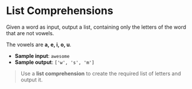 # List Comprehensions

Given a word as input, output a list, containing only the letters of the word that are not vowels.

The vowels are **a, e, i, o, u**.

- **Sample input**: `awesome`
- **Sample output**: `['w', 's', 'm']`

>Use a **list comprehension** to create the required list of letters and output it.